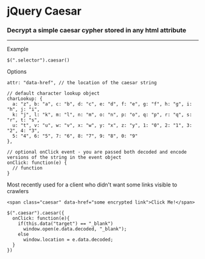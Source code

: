 # jQuery Caesar

### Decrypt a simple caesar cypher stored in any html attribute
---------------------------------------------------------------

Example

    $(".selector").caesar()

Options

    attr: "data-href", // the location of the caesar string

    // default character lookup object
    charLookup: {
      a: "z", b: "a", c: "b", d: "c", e: "d", f: "e", g: "f", h: "g", i: "h", j: "i",
      k: "j", l: "k", m: "l", n: "m", o: "n", p: "o", q: "p", r: "q", s: "r", t: "s",
      u: "t", v: "u", w: "v", x: "w", y: "x", z: "y", 1: "0", 2: "1", 3: "2", 4: "3",
      5: "4", 6: "5", 7: "6", 8: "7", 9: "8", 0: "9"
    },

    // optional onClick event - you are passed both decoded and encode versions of the string in the event object
    onClick: function(e) {
      // function
    }

Most recently used for a client who didn't want some links visible to crawlers

    <span class="caesar" data-href="some encrypted link">Click Me!</span>

    $(".caesar").caesar({
      onClick: function(e){
        if(this.data("target") == "_blank")
          window.open(e.data.decoded, "_blank");
        else
          window.location = e.data.decoded;
      }
    })